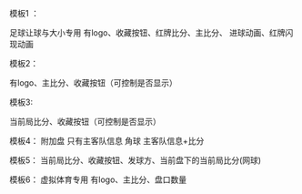 
模板1 ：

足球让球与大小专用  有logo、收藏按钮、红牌比分、主比分、 进球动画、红牌闪现动画

模板2：

有logo、主比分、收藏按钮（可控制是否显示）

模板3:

当前局比分、收藏按钮（可控制是否显示）

模板4：
附加盘 只有主客队信息   角球 主客队信息+比分  

模板5：
当前局比分、收藏按钮、发球方、当前盘下的当前局比分(网球)

模板6：
虚拟体育专用 有logo、主比分、盘口数量